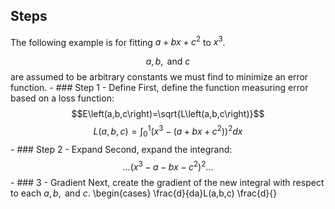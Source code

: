 ## Steps
The following example is for fitting $a+bx+c^2$ to $x^3$.

$$a,b,\text{ and }c$$ are assumed to be arbitrary constants we must find to minimize an error function.
	- ### Step 1 - Define
	  First, define the function measuring error based on a loss function:
	  $$E\left(a,b,c\right)=\sqrt{L\left(a,b,c\right)}$$
	  $$L\left(a,b,c\right)=\int_0^1\left(x^3-\left(a+bx+c^2\right)\right)^2dx$$
	- ### Step 2 - Expand
	  Second, expand the integrand:
	  $$\ldots\left(x^3-a-bx-c^2\right)^2\ldots$$
	- ### 3 - Gradient
	  Next, create the gradient of the new integral with respect to each $a,b,\text{ and }c$.
	  \begin{cases}
	  \frac{d}{da}L(a,b,c)
	  \frac{d}{}